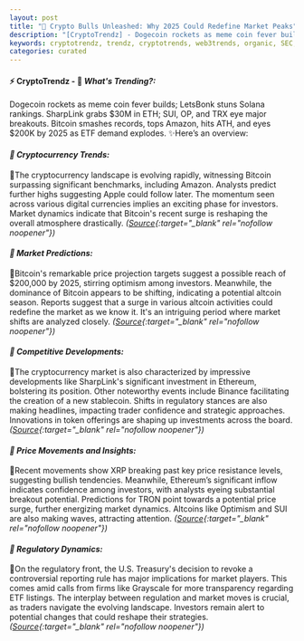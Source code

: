 ```yaml
---
layout: post
title: "🌌 Crypto Bulls Unleashed: Why 2025 Could Redefine Market Peaks"
description: "[CryptoTrendz] - Dogecoin rockets as meme coin fever builds; LetsBonk stuns Solana rankings. SharpLink grabs $30M in ETH; SUI, OP, and TRX eye major breakouts. Bitcoin smashes records, tops Amazon, hits ATH, and eyes $200K by 2025 as ETF demand explodes."
keywords: cryptotrendz, trendz, cryptotrends, web3trends, organic, SEC, Digital, Crypto, Investors, Bitcoin, Altcoin, listing, stablecoin, USDT, Ethereum, XRP, Token, ETH, memecoin
categories: curated
---
```


#### ⚡ CryptoTrendz - 📌 *What's Trending?:*

Dogecoin rockets as meme coin fever builds; LetsBonk stuns Solana rankings. SharpLink grabs $30M in ETH; SUI, OP, and TRX eye major breakouts. Bitcoin smashes records, tops Amazon, hits ATH, and eyes $200K by 2025 as ETF demand explodes. ✨Here’s an overview:


#### *🔖  Cryptocurrency Trends:*  

🔹The cryptocurrency landscape is evolving rapidly, witnessing Bitcoin surpassing significant benchmarks, including Amazon. Analysts predict further highs suggesting Apple could follow later. The momentum seen across various digital currencies implies an exciting phase for investors. Market dynamics indicate that Bitcoin's recent surge is reshaping the overall atmosphere drastically. *([Source](https://s.avyag.com/i8ij){:target="_blank" rel="nofollow noopener"})*

#### *🔖  Market Predictions:*  

🔹Bitcoin's remarkable price projection targets suggest a possible reach of $200,000 by 2025, stirring optimism among investors. Meanwhile, the dominance of Bitcoin appears to be shifting, indicating a potential altcoin season. Reports suggest that a surge in various altcoin activities could redefine the market as we know it. It's an intriguing period where market shifts are analyzed closely. *([Source](https://s.avyag.com/kcxj){:target="_blank" rel="nofollow noopener"})*

#### *🔖  Competitive Developments:*  

🔹The cryptocurrency market is also characterized by impressive developments like SharpLink's significant investment in Ethereum, bolstering its position. Other noteworthy events include Binance facilitating the creation of a new stablecoin. Shifts in regulatory stances are also making headlines, impacting trader confidence and strategic approaches. Innovations in token offerings are shaping up investments across the board. *([Source](https://s.avyag.com/tvnb){:target="_blank" rel="nofollow noopener"})*

#### *🔖  Price Movements and Insights:*  

🔹Recent movements show XRP breaking past key price resistance levels, suggesting bullish tendencies. Meanwhile, Ethereum’s significant inflow indicates confidence among investors, with analysts eyeing substantial breakout potential. Predictions for TRON point towards a potential price surge, further energizing market dynamics. Altcoins like Optimism and SUI are also making waves, attracting attention. *([Source](https://s.avyag.com/uqpa){:target="_blank" rel="nofollow noopener"})*

#### *🔖  Regulatory Dynamics:*  

🔹On the regulatory front, the U.S. Treasury's decision to revoke a controversial reporting rule has major implications for market players. This comes amid calls from firms like Grayscale for more transparency regarding ETF listings. The interplay between regulation and market moves is crucial, as traders navigate the evolving landscape. Investors remain alert to potential changes that could reshape their strategies. *([Source](https://s.avyag.com/l8af){:target="_blank" rel="nofollow noopener"})*